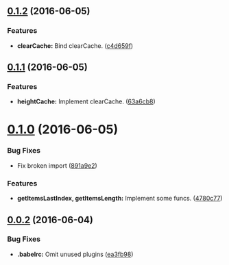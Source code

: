 <a name="0.1.2"></a>
## [0.1.2](https://github.com/berlysia/virtual-scroll-core/compare/v0.1.1...v0.1.2) (2016-06-05)


### Features

* **clearCache:** Bind clearCache. ([c4d659f](https://github.com/berlysia/virtual-scroll-core/commit/c4d659f))



<a name="0.1.1"></a>
## [0.1.1](https://github.com/berlysia/virtual-scroll-core/compare/v0.1.0...v0.1.1) (2016-06-05)


### Features

* **heightCache:** Implement clearCache. ([63a6cb8](https://github.com/berlysia/virtual-scroll-core/commit/63a6cb8))



<a name="0.1.0"></a>
# [0.1.0](https://github.com/berlysia/virtual-scroll-core/compare/v0.0.2...v0.1.0) (2016-06-05)


### Bug Fixes

* Fix broken import ([891a9e2](https://github.com/berlysia/virtual-scroll-core/commit/891a9e2))


### Features

* **getItemsLastIndex, getItemsLength:** Implement some funcs. ([4780c77](https://github.com/berlysia/virtual-scroll-core/commit/4780c77))



<a name="0.0.2"></a>
## [0.0.2](https://github.com/berlysia/virtual-scroll-core/compare/ea3fb98...v0.0.2) (2016-06-04)


### Bug Fixes

* **.babelrc:** Omit unused plugins ([ea3fb98](https://github.com/berlysia/virtual-scroll-core/commit/ea3fb98))



